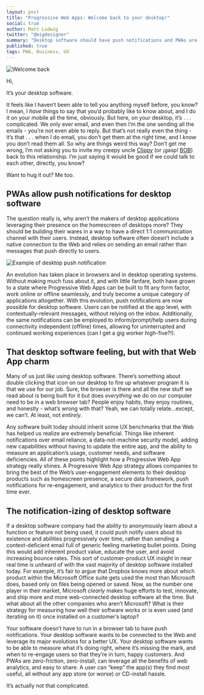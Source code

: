 ```yaml
---
layout: post
title: "Progressive Web Apps: Welcome back to your desktop!"
social: true
author: Matt Ludwig
twitter: "@migdesigner"
summary: "Desktop software should have push notifications and PWAs are the way to do it."
published: true
tags: PWA, Business, UX
---
```


![Welcome back](https://i.imgur.com/TFvWnQQ.jpg)

Hi, 

It’s your desktop software. 

It feels like I haven’t been able to tell you anything myself before, you know? I mean, I _have_ things to say that you’d probably like to know about, and I do it on your mobile all the time, obviously. But here, on your desktop, it’s . . . complicated. We only ever email, and even then I’m the one sending all the emails - you’re not even able to reply. But that’s not really even the thing - it’s that . . . when I do email, you don’t get them at the right time, and I _know_ you don’t read them all. So why are things weird this way? Don’t get me wrong, I’m not asking you to invite my creepy uncle [Clippy](http://knowyourmeme.com/memes/clippy) (or ¡gasp! [BOB](http://content.time.com/time/specials/packages/article/0,28804,1991915_1991909_1991855,00.html)) back to this relationship. I’m just saying it would be good if we could talk to each other, directly, you know? 

Want to hug it out? Me too. 

## PWAs allow push notifications for desktop software
The question really is, why aren’t the makers of desktop applications leveraging their presence on the homescreen of desktops more? They should be building their wares in a way to have a direct 1:1 communication channel with their users. Instead, desktop software often doesn’t include a native connection to the Web and relies on sending an email rather than messages that push directly to users.

![Example of desktop push notification](https://i.imgur.com/5AUb5Qr.png)

An evolution has taken place in browsers and in desktop operating systems. Without making much fuss about it, and with little fanfare, both have grown to a state where Progressive Web Apps can be built to fit any form factor, work online or offline seamlessly, and truly become a unique category of applications altogether. With this evolution, push notifications are now possible for desktop software. Users can be notified at the app level, with contextually-relevant messages, without relying on the inbox. Additionally, the same notifications can be employed to inform/prompt/help users during connectivity independent (offline) times, allowing for uninterrupted and continued working experiences (can I get a gig worker high-five?!). 

## That desktop software feeling, but with that Web App charm
Many of us just _like_ using desktop software. There’s something about double clicking that icon on our desktop to fire up whatever program it is that we use for our job. Sure, the browser is there and all the new stuff we read about is being built for it but does _everything_ we do on our computer need to be in a web browser tab? People enjoy habits, they enjoy routines, and honestly - what’s wrong with that? Yeah, we can totally relate...except, we can’t. At least, not _entirely_. 

Any software built today should inherit some UX benchmarks that the Web has helped us realize are extremely beneficial. Things like inherent notifications over email reliance, a data-not-machine security model, adding new capabilities without having to update the entire app, and the ability to measure an application’s usage, customer needs, and software deficiencies. All of these points highlight how a Progressive Web App strategy really shines. A Progressive Web App strategy allows companies to bring the best of the Web’s user-engagement elements to their desktop products such as homescreen presence, a secure data framework, push notifications for re-engagement, and analytics to their product for the first time ever. 

## The notification-izing of desktop software
If a desktop software company had the ability to anonymously learn about a function or feature not being used, it could push notify users about its existence and abilities progressively over time, rather than sending a context-deficient email full of generic feeling marketing bullet points. Doing this would add inherent product value, educate the user, and avoid increasing bounce rates. This sort of customer-product UX insight in near real time is unheard of with the vast majority of desktop software installed today. For example, it’s fair to argue that Dropbox knows more about which product within the Microsoft Office suite gets used the most than Microsoft does, based only on files being opened or saved. Now, as the number one player in their market, Microsoft _clearly_ makes huge efforts to test, innovate, and ship more and more web-connected desktop software all the time. But what about all the other companies who aren’t Microsoft? What is their strategy for measuring how well their software works or is even used (and iterating on it) once installed on a customer’s laptop? 

Your software doesn’t have to run in a browser tab to have push notifications. Your desktop software wants to be connected to the Web and leverage its major evolutions for a better UX. Your desktop software wants to be able to measure what it’s doing right, where it’s missing the mark, and when to re-engage users so that they’re in turn, happy customers. And PWAs are zero-friction, zero-install, can leverage all the benefits of web analytics, and easy to share. A user can “keep” the app(s) they find most useful, all without any app store (or worse) or CD-install hassle. 

It’s actually not that complicated. 
